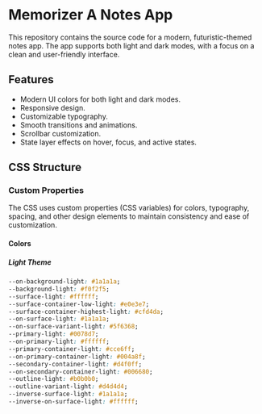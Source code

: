 # Memorizer A Notes App

This repository contains the source code for a modern, futuristic-themed notes app. The app supports both light and dark modes, with a focus on a clean and user-friendly interface.

## Features

- Modern UI colors for both light and dark modes.
- Responsive design.
- Customizable typography.
- Smooth transitions and animations.
- Scrollbar customization.
- State layer effects on hover, focus, and active states.

## CSS Structure

### Custom Properties

The CSS uses custom properties (CSS variables) for colors, typography, spacing, and other design elements to maintain consistency and ease of customization.

#### Colors

##### Light Theme

```css
--on-background-light: #1a1a1a;
--background-light: #f0f2f5;
--surface-light: #ffffff;
--surface-container-low-light: #e0e3e7;
--surface-container-highest-light: #cfd4da;
--on-surface-light: #1a1a1a;
--on-surface-variant-light: #5f6368;
--primary-light: #0078d7;
--on-primary-light: #ffffff;
--primary-container-light: #cce6ff;
--on-primary-container-light: #004a8f;
--secondary-container-light: #d4f0ff;
--on-secondary-container-light: #006680;
--outline-light: #b0b0b0;
--outline-variant-light: #d4d4d4;
--inverse-surface-light: #1a1a1a;
--inverse-on-surface-light: #ffffff;
```

